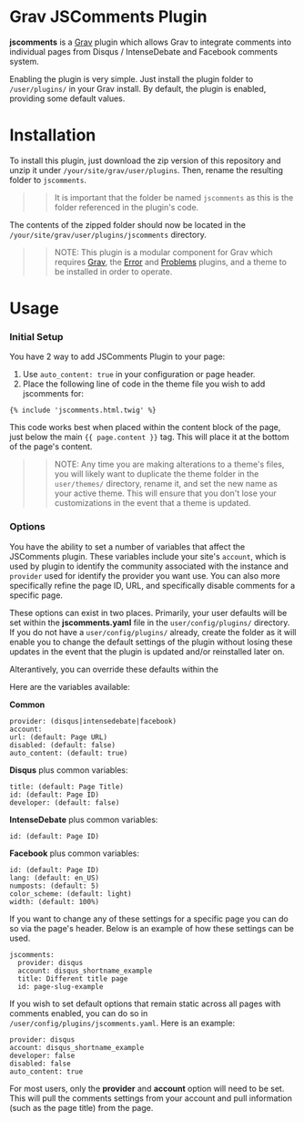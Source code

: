 # Grav JSComments Plugin

**jscomments** is a [Grav](http://github.com/getgrav/grav) plugin which allows Grav to integrate comments into individual pages from Disqus / IntenseDebate and Facebook comments system.

Enabling the plugin is very simple. Just install the plugin folder to `/user/plugins/` in your Grav install. By default, the plugin is enabled, providing some default values.

# Installation

To install this plugin, just download the zip version of this repository and unzip it under `/your/site/grav/user/plugins`. Then, rename the resulting folder to `jscomments`.

>> It is important that the folder be named `jscomments` as this is the folder referenced in the plugin's code.

The contents of the zipped folder should now be located in the `/your/site/grav/user/plugins/jscomments` directory.

>> NOTE: This plugin is a modular component for Grav which requires [Grav](http://github.com/getgrav/grav), the [Error](https://github.com/getgrav/grav-plugin-error) and [Problems](https://github.com/getgrav/grav-plugin-problems) plugins, and a theme to be installed in order to operate.

# Usage

### Initial Setup

You have 2 way to add JSComments Plugin to your page:

1. Use `auto_content: true` in your configuration or page header.
2. Place the following line of code in the theme file you wish to add jscomments for:

```
{% include 'jscomments.html.twig' %}
```

This code works best when placed within the content block of the page, just below the main `{{ page.content }}` tag. This will place it at the bottom of the page's content.

>> NOTE: Any time you are making alterations to a theme's files, you will likely want to duplicate the theme folder in the `user/themes/` directory, rename it, and set the new name as your active theme. This will ensure that you don't lose your customizations in the event that a theme is updated.

### Options

You have the ability to set a number of variables that affect the JSComments plugin. These variables include your site's `account`, which is used by plugin to identify the community associated with the instance and `provider` used for identify the provider you want use. You can also more specifically refine the page ID, URL, and specifically disable comments for a specific page.

These options can exist in two places. Primarily, your user defaults will be set within the **jscomments.yaml** file in the `user/config/plugins/` directory. If you do not have a `user/config/plugins/` already, create the folder as it will enable you to change the default settings of the plugin without losing these updates in the event that the plugin is updated and/or reinstalled later on.

Alterantively, you can override these defaults within the

Here are the variables available:

**Common**
```
provider: (disqus|intensedebate|facebook)
account:
url: (default: Page URL)
disabled: (default: false)
auto_content: (default: true)
```

**Disqus** plus common variables:
```
title: (default: Page Title)
id: (default: Page ID)
developer: (default: false)
```

**IntenseDebate** plus common variables:
```
id: (default: Page ID)
```

**Facebook** plus common variables:
```
id: (default: Page ID)
lang: (default: en_US)
numposts: (default: 5)
color_scheme: (default: light)
width: (default: 100%)
```

If you want to change any of these settings for a specific page you can do so via the page's header. Below is an example of how these settings can be used.

```
jscomments:
  provider: disqus
  account: disqus_shortname_example
  title: Different title page
  id: page-slug-example
```

If you wish to set default options that remain static across all pages with comments enabled, you can do so in `/user/config/plugins/jscomments.yaml`. Here is an example:

```
provider: disqus
account: disqus_shortname_example
developer: false
disabled: false
auto_content: true
```

For most users, only the **provider** and **account** option will need to be set. This will pull the comments settings from your account and pull information (such as the page title) from the page.

